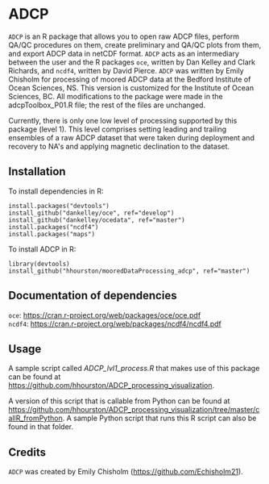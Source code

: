 # ADCP
`ADCP` is an R package that allows you to open raw ADCP files, perform QA/QC procedures on them, create preliminary and QA/QC plots from them, and export ADCP data in netCDF format. `ADCP` acts as an intermediary between the user and the R packages `oce`, written by Dan Kelley and Clark Richards, and `ncdf4`, written by David Pierce. `ADCP` was written by Emily Chisholm for processing of moored ADCP data at the Bedford Institute of Ocean Sciences, NS. This version is customized for the Institute of Ocean Sciences, BC. All modifications to the package were made in the adcpToolbox_P01.R file; the rest of the files are unchanged.

Currently, there is only one low level of processing supported by this package (level 1). This level comprises setting leading and trailing ensembles of a raw ADCP dataset that were taken during deployment and recovery to NA's and applying magnetic declination to the dataset.

## Installation
  To install dependencies in R:
  
    install.packages("devtools")
    install_github("dankelley/oce", ref="develop")
    install_github("dankelley/ocedata", ref="master")
    install.packages("ncdf4")
    install.packages("maps")
  
  To install ADCP in R:
  
    library(devtools)
    install_github("hhourston/mooredDataProcessing_adcp", ref="master")
  
## Documentation of dependencies
  `oce`: https://cran.r-project.org/web/packages/oce/oce.pdf \
  `ncdf4`: https://cran.r-project.org/web/packages/ncdf4/ncdf4.pdf

## Usage
  A sample script called *ADCP_lvl1_process.R* that makes use of this package can be found at https://github.com/hhourston/ADCP_processing_visualization.
  
  A version of this script that is callable from Python can be found at https://github.com/hhourston/ADCP_processing_visualization/tree/master/callR_fromPython. A sample Python script that runs this R script can also be found in that folder.
  
## Credits
  `ADCP` was created by Emily Chisholm (https://github.com/Echisholm21).
  

